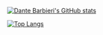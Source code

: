 [![Dante Barbieri's GitHub stats](https://github-readme-stats.vercel.app/api?username=pulchroxloom&count_private=true&show_icons=true&theme=dark)](https://github.com/anuraghazra/github-readme-stats)

[![Top Langs](https://github-readme-stats.vercel.app/api/top-langs?username=pulchroxloom&langs_count=10&theme=dark)](https://github.com/anuraghazra/github-readme-stats)
